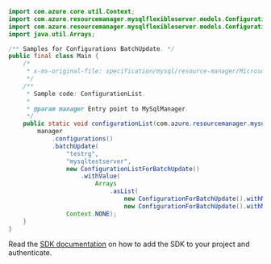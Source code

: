 ```java
import com.azure.core.util.Context;
import com.azure.resourcemanager.mysqlflexibleserver.models.ConfigurationForBatchUpdate;
import com.azure.resourcemanager.mysqlflexibleserver.models.ConfigurationListForBatchUpdate;
import java.util.Arrays;

/** Samples for Configurations BatchUpdate. */
public final class Main {
    /*
     * x-ms-original-file: specification/mysql/resource-manager/Microsoft.DBforMySQL/stable/2021-05-01/examples/ConfigurationsBatchUpdate.json
     */
    /**
     * Sample code: ConfigurationList.
     *
     * @param manager Entry point to MySqlManager.
     */
    public static void configurationList(com.azure.resourcemanager.mysqlflexibleserver.MySqlManager manager) {
        manager
            .configurations()
            .batchUpdate(
                "testrg",
                "mysqltestserver",
                new ConfigurationListForBatchUpdate()
                    .withValue(
                        Arrays
                            .asList(
                                new ConfigurationForBatchUpdate().withName("event_scheduler").withValue("OFF"),
                                new ConfigurationForBatchUpdate().withName("div_precision_increment").withValue("8"))),
                Context.NONE);
    }
}
```

Read the [SDK documentation](https://github.com/Azure/azure-sdk-for-java/blob/azure-resourcemanager-mysqlflexibleserver_1.0.0-beta.2/sdk/mysqlflexibleserver/azure-resourcemanager-mysqlflexibleserver/README.md) on how to add the SDK to your project and authenticate.
